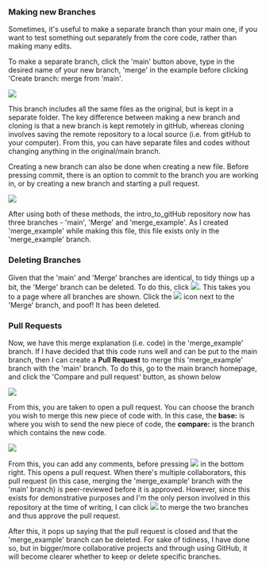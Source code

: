 ### Making new Branches

Sometimes, it's useful to make a separate branch than your main one, if you want to test something out separately from the core code, rather than making many edits.

To make a separate branch, click the 'main' button above, type in the desired name of your new branch, 'merge' in the example before clicking 'Create branch: merge from 'main'.

![](https://user-images.githubusercontent.com/94135223/149171493-9b957183-3161-4866-ab40-5db3a1dba5e8.png)

This branch includes all the same files as the original, but is kept in a separate folder. The key difference between making a new branch and cloning is that a new branch is kept remotely in gitHub, whereas cloning involves saving the remote repository to a local source (i.e. from gitHub to your computer).
From this, you can have separate files and codes without changing anything in the original/main branch.

Creating a new branch can also be done when creating a new file. Before pressing commit, there is an option to commit to the branch you are working in, or by creating a new branch and starting a pull request.

![](https://user-images.githubusercontent.com/94135223/149172667-083e0c47-8e77-49dd-8f1c-465af7acbf67.png)

After using both of these methods, the intro_to_gitHub repository now has three branches - 'main', 'Merge' and 'merge_example'. As I created 'merge_example' while making this file, this file exists only in the 'merge_example' branch.


### Deleting Branches

Given that the 'main' and 'Merge' branches are identical, to tidy things up a bit, the 'Merge' branch can be deleted. To do this, click ![](https://user-images.githubusercontent.com/94135223/149174229-2e070686-ec8f-4e33-8615-ca68fe0b3278.jpg). This takes you to a page where all branches are shown. Click the ![](https://user-images.githubusercontent.com/94135223/149174453-dfc0f375-8852-48e3-8ae6-4a96b2087e1d.png) icon next to the 'Merge' branch, and poof! It has been deleted.


### Pull Requests

Now, we have this merge explanation (i.e. code) in the 'merge_example' branch. If I have decided that this code runs well and can be put to the main branch, then I can create a **Pull Request** to merge this 'merge_example' branch with the 'main' branch. To do this, go to the main branch homepage, and click the 'Compare and pull request' button, as shown below

![](https://user-images.githubusercontent.com/94135223/149175773-b3cd93d4-1c08-434b-849a-9212dfe903b9.png)

From this, you are taken to open a pull request. You can choose the branch you wish to merge this new piece of code with. In this case, the **base:** is where you wish to send the new piece of code, the **compare:** is the branch which contains the new code. 

![](https://user-images.githubusercontent.com/94135223/149176601-579785d8-9d79-40df-a580-df2ff0991ba3.png)

From this, you can add any comments, before pressing ![](https://user-images.githubusercontent.com/94135223/149176913-ac6ede89-290a-4582-bcb0-d7a94a14b384.png) in the bottom right. This opens a pull request. When there's multiple collaborators, this pull request (in this case, merging the 'merge_example' branch with the 'main' branch) is peer-reviewed before it is approved. However, since this exists for demonstrative purposes and I'm the only person involved in this repository at the time of writing, I can click ![](https://user-images.githubusercontent.com/94135223/149177359-01dcb2c7-0f54-4b20-ba03-6ffe96b69c93.png) to merge the two branches and thus approve the pull request.

After this, it pops up saying that the pull request is closed and that the 'merge_example' branch can be deleted. For sake of tidiness, I have done so, but in bigger/more collaborative projects and through using GitHub, it will become clearer whether to keep or delete specific branches.

